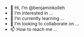 - 👋 Hi, I’m @benjaminkolleh
- 👀 I’m interested in ...
- 🌱 I’m currently learning ...
- 💞️ I’m looking to collaborate on ...
- 📫 How to reach me ...

<!---
benjaminkolleh/benjaminkolleh is a ✨ special ✨ repository because its `README.md` (this file) appears on your GitHub profile.
You can click the Preview link to take a look at your changes.
--->
